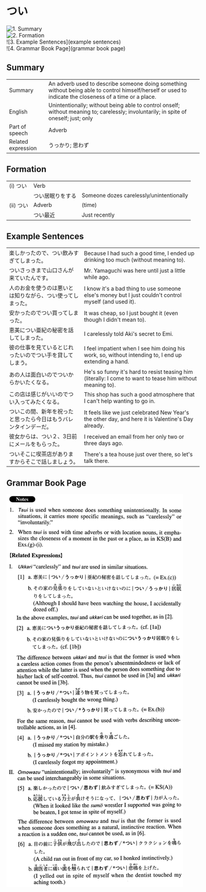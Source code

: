 # つい

![1. Summary](summary)<br>
![2. Formation](formation)<br>
![3. Example Sentences](example sentences)<br>
![4. Grammar Book Page](grammar book page)<br>


## Summary

<table><tr>   <td>Summary</td>   <td>An adverb used to describe someone doing something without being able to control himself/herself or used to indicate the closeness of a time or a place.</td></tr><tr>   <td>English</td>   <td>Unintentionally; without being able to control onself; without meaning to; carelessly; involuntarily; in spite of oneself; just; only</td></tr><tr>   <td>Part of speech</td>   <td>Adverb</td></tr><tr>   <td>Related expression</td>   <td>うっかり; 思わず</td></tr></table>

## Formation

<table class="table"><tbody><tr class="tr head"><td class="td"><span class="numbers">(i)</span> <span class="concept">つい</span></td><td class="td"><span class="concept"></span><span>Verb</span></td><td class="td"></td></tr><tr class="tr"><td class="td"></td><td class="td"><span class="concept">つい</span><span>居眠りをする</span></td><td class="td"><span>Someone dozes carelessly/unintentionally</span></td></tr><tr class="tr head"><td class="td"><span class="numbers">(ii)</span> <span class="concept">つい</span></td><td class="td"><span class="concept"></span><span>Adverb</span></td><td class="td"><span>(time)</span> </td></tr><tr class="tr"><td class="td"></td><td class="td"><span class="concept">つい</span><span>最近</span></td><td class="td"><span>Just recently</span></td></tr></tbody></table>

## Example Sentences

<table><tr>   <td>楽しかったので、つい飲みすぎてしまった。</td>   <td>Because I had such a good time, I ended up drinking too much (without meaning to).</td></tr><tr>   <td>ついさっきまで山口さんが来ていたんです。</td>   <td>Mr. Yamaguchi was here until just a little while ago.</td></tr><tr>   <td>人のお金を使うのは悪いとは知りながら、つい使ってしまった。</td>   <td>I know it's a bad thing to use someone else's money but I just couldn't control myself (and used it).</td></tr><tr>   <td>安かったのでつい買ってしまった。</td>   <td>It was cheap, so I just bought it (even though I didn't mean to).</td></tr><tr>   <td>恵美につい亜紀の秘密を話してしまった。</td>   <td>I carelessly told Aki's secret to Emi.</td></tr><tr>   <td>彼の仕事を見ているとじれったいのでつい手を貸してしまう。</td>   <td>I feel impatient when I see him doing his work, so, without intending to, I end up extending a hand.</td></tr><tr>   <td>あの人は面白いのでついからかいたくなる。</td>   <td>He's so funny it's hard to resist teasing him (literally: I come to want to tease him without meaning to).</td></tr><tr>   <td>この店は感じがいいのでつい入ってみたくなる。</td>   <td>This shop has such a good atmosphere that I can't help wanting to go in.</td></tr><tr>   <td>ついこの間、新年を祝ったと思ったら今日はもうバレンタインデーだ。</td>   <td>It feels like we just celebrated New Year's the other day, and here it is Valentine's Day already.</td></tr><tr>   <td>彼女からは、つい２、3日前にメールをもらった。</td>   <td>I received an email from her only two or three days ago.</td></tr><tr>   <td>ついそこに喫茶店がありますからそこで話しましょう。</td>   <td>There's a tea house just over there, so let's talk there.</td></tr></table>

## Grammar Book Page

![](../img/Advancedつい.png)


